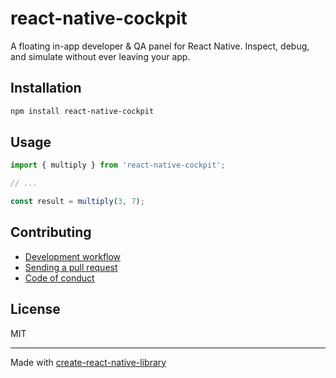 # react-native-cockpit

A floating in-app developer & QA panel for React Native. Inspect, debug, and simulate without ever leaving your app.

## Installation


```sh
npm install react-native-cockpit
```


## Usage


```js
import { multiply } from 'react-native-cockpit';

// ...

const result = multiply(3, 7);
```


## Contributing

- [Development workflow](CONTRIBUTING.md#development-workflow)
- [Sending a pull request](CONTRIBUTING.md#sending-a-pull-request)
- [Code of conduct](CODE_OF_CONDUCT.md)

## License

MIT

---

Made with [create-react-native-library](https://github.com/callstack/react-native-builder-bob)
